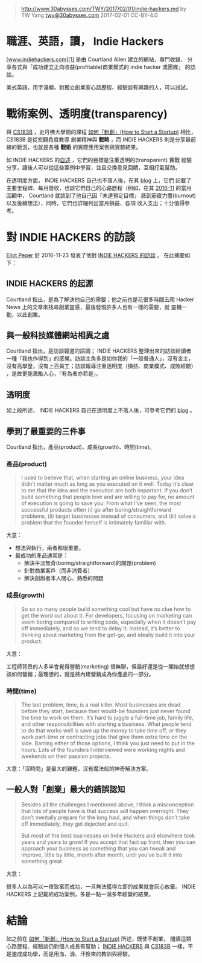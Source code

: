 ﻿> http://www.30abysses.com/TWY/2017/02/01/indie-hackers.md
> by TW Yang <twy@30abysses.com> 2017-02-01 CC-BY-4.0

# 職涯、英語，讀， Indie Hackers

[www.indiehackers.com][1] 是由 Courtland Allen  建立的網站，專門收錄、
分享各式與「成功建立正向收益(profitable)商業模式的 indie hacker 或團隊」
的訪談。

[1]: https://www.indiehackers.com/

美式英語，用字淺顯，對獨立創業家心路歷程、經驗談有興趣的人，可以試試。



# 戰術案例、透明度(transparency)

與 [CS183B][2]  ，史丹佛大學開的課程
[如何「新創」(How to Start a Startup)][3] 相比， CS183B 是從宏觀角度教導
創業精神與 **戰略** ，而 INDIE HACKERS  則是分享最前線的戰況，也就是各種
**戰術**  的實際應用案例與實驗結果。

[2]: http://startupclass.samaltman.com/
[3]: http://www.30abysses.com/TWY/2017/01/16/how-to-start-a-startup.html

如 INDIE HACKERS  的[自述][4] ，它們的目標是注重透明的(transparent) 實戰
經驗分享，讓後人可以從這些案例中學習，並且交換意見回饋，互相打氣幫助。

[4]: https://www.indiehackers.com/about

在透明度方面， INDIE HACKERS  自己也不落人後，在其 [blog][5]  上，它們
記載了主要里程碑、每月營收，也談它們自己的心路歷程（例如，在其
[2016-11][6]  的當月回顧中， Courtland  就談到了他自己因「未達預定目標」
感到筋疲力盡(burnout) 以及後續想法），同時，它們也詳細列出當月損益、各項
收入支出；十分值得參考。

[5]: https://www.indiehackers.com/blog
[6]: https://www.indiehackers.com/blog/month-in-review-2016-11



# 對 INDIE HACKERS  的訪談

[Eliot Peper][7]  於 2016-11-23 發表了他對 [INDIE HACKERS  的訪談][8] 。
在此摘要如下：

[7]: https://medium.com/@eliotpeper
[8]: https://medium.com/the-mission/how-indie-hackers-grew-from-zero-to-170k-sessions-in-3-months-ded6b2eb032#.hu3dovswy


## INDIE HACKERS  的起源

Courtland 指出，是為了解決他自己的需要；他之前也是花很多時間去爬
Hacker News 上的文章來找尋創業靈感，最後發現許多人也有一樣的需要，就
靈機一動，以此創業。


##  與一般科技媒體網站相異之處

Courtland 指出，是訪談報道的語調； INDIE HACKERS  整理出來的訪談給讀者
一種「我也作得到」的感覺。訪談主角多是如你我的「一般普通人」，沒有金主，
沒有高學歷，沒有上百員工；訪談報導注重透明度（損益、商業模式、成敗經驗）
，是故更能激勵人心，「有為者亦若是」。


##  透明度

如上段所述， INDIE HACKERS  自己在透明度上不落人後，可參考它們的
[blog][5] 。


##  學到了最重要的三件事

Courtland 指出，產品(product)、成長(growth)、時間(time)。


### 產品(product)

> I used to believe that, when starting an online business, your idea
> didn’t matter much as long as you executed on it well. Today it’s
> clear to me that the idea and the execution are both important. If you
> don’t build something that people love and are willing to pay for, no
> amount of execution is going to save you. From what I’ve seen, the
> most successful products often (i) go after boring/straightforward
> problems, (ii) target businesses instead of consumers, and (iii) solve
> a problem that the founder herself is intimately familiar with.

大意：

* 想法與執行，兩者都很重要。
* 最成功的產品通常是：
  * 解決平淡無奇(boring/straightforward)的問題(problem)
  * 針對商業客戶（而非消費者）
  * 解決創辦者本人關心、熟悉的問題


### 成長(growth)

> So so so many people build something cool but have no clue how to get
> the word out about it. For developers, focusing on marketing can seem
> boring compared to writing code, especially when it doesn’t pay off
> immediately, and so we tend to delay it. Instead, it’s better to
> thinking about marketing from the get-go, and ideally build it into
> your product.

大意：

工程師背景的人多半會覺得營銷(marketing) 很無聊，但最好還是從一開始就想想
該如何營銷；最理想的，就是將內建營銷成為你產品的一部分。


### 時間(time)

> The last problem, time, is a real killer. Most businesses are dead
> before they start, because their would-be founders just never found
> the time to work on them. It’s hard to juggle a full-time job, family
> life, and other responsibilities with starting a business. What people
> tend to do that works well is save up the money to take time off, or
> they work part-time or contracting jobs that give them extra time on
> the side. Barring either of those options, I think you just need to
> put in the hours. Lots of the founders I interviewed were working
> nights and weekends on their passion projects.

大意：「沒時間」是最大的難題，沒有魔法般的神奇解決方案。


##  一般人對「創業」最大的錯誤認知

> Besides all the challenges I mentioned above, I think a misconception
> that lots of people have is that success will happen overnight. They
> don’t mentally prepare for the long haul, and when things don’t take
> off immediately, they get dejected and quit.
>
> But most of the best businesses on Indie Hackers and elsewhere took
> years and years to grow! If you accept that fact up front, then you
> can approach your business as something that you can tweak and
> improve, little by little, month after month, until you’ve built it
> into something great.

大意：

很多人以為可以一夜致富而成功，一旦無法獲得立即的成果就會灰心放棄。
INDIE HACKERS 上記載的成功案例，多是一點一滴多年經營的結果。



# 結論

如之前在 [如何「新創」(How to Start a Startup)][3]  所述，既使不創業，
閱讀這類心路歷程、經驗談仍對個人成長有幫助； [INDIE HACKERS][1] 與
[CS183B][2] 一樣，不是速成成功學，而是用血、淚、汗換來的教訓與經驗。
